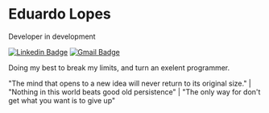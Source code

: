 # Eduardo Lopes

Developer in development 

[![Linkedin Badge](https://img.shields.io/badge/-Eduardo%20Lopes-6633cc?style=flat-square&logo=Linkedin&logoColor=white&link=https://www.linkedin.com/in/diego-schell-fernandes/)](https://www.linkedin.com/in/eduardo-lopes-4b1aa9228?lipi=urn%3Ali%3Apage%3Ad_flagship3_profile_view_base_contact_details%3Bi3CMzi%2BvRM%2BaNQw7vZpysw%3D%3D) 
[![Gmail Badge](https://img.shields.io/badge/-cataldodudu@gmail.com-6633cc?style=flat-square&logo=Gmail&logoColor=white&link=mailto:cataldodudu@gmail.com)](mailto:cataldodudu@gmail.com)

Doing my best to break my limits, and turn an exelent programmer.

"The mind that opens to a new idea will never return to its original size." | "Nothing in this world beats good old persistence" | "The only way for don't get what you want is to give up" 

